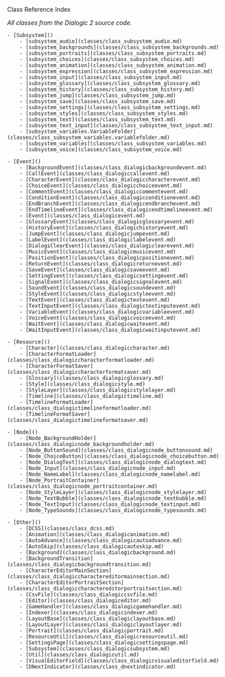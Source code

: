 
<div class="header-banner purple">
<div class="header-label purple">Class Reference Index</div>
</div>

*All classes from the Dialogic 2 source code.*

    - [Subsystem]()
        - [subsystem_audio](classes/class_subsystem_audio.md)
        - [subsystem_backgrounds](classes/class_subsystem_backgrounds.md)
        - [subsystem_portraits](classes/class_subsystem_portraits.md)
        - [subsystem_choices](classes/class_subsystem_choices.md)
        - [subsystem_animation](classes/class_subsystem_animation.md)
        - [subsystem_expression](classes/class_subsystem_expression.md)
        - [subsystem_input](classes/class_subsystem_input.md)
        - [subsystem_glossary](classes/class_subsystem_glossary.md)
        - [subsystem_history](classes/class_subsystem_history.md)
        - [subsystem_jump](classes/class_subsystem_jump.md)
        - [subsystem_save](classes/class_subsystem_save.md)
        - [subsystem_settings](classes/class_subsystem_settings.md)
        - [subsystem_styles](classes/class_subsystem_styles.md)
        - [subsystem_text](classes/class_subsystem_text.md)
        - [subsystem_text_input](classes/class_subsystem_text_input.md)
        - [subsystem_variables.VariableFolder](classes/class_subsystem_variables.variablefolder.md)
        - [subsystem_variables](classes/class_subsystem_variables.md)
        - [subsystem_voice](classes/class_subsystem_voice.md)

    - [Event]()
        - [BackgroundEvent](classes/class_dialogicbackgroundevent.md)
        - [CallEvent](classes/class_dialogiccallevent.md)
        - [CharacterEvent](classes/class_dialogiccharacterevent.md)
        - [ChoiceEvent](classes/class_dialogicchoiceevent.md)
        - [CommentEvent](classes/class_dialogiccommentevent.md)
        - [ConditionEvent](classes/class_dialogicconditionevent.md)
        - [EndBranchEvent](classes/class_dialogicendbranchevent.md)
        - [EndTimelineEvent](classes/class_dialogicendtimelineevent.md)
        - [Event](classes/class_dialogicevent.md)
        - [GlossaryEvent](classes/class_dialogicglossaryevent.md)
        - [HistoryEvent](classes/class_dialogichistoryevent.md)
        - [JumpEvent](classes/class_dialogicjumpevent.md)
        - [LabelEvent](classes/class_dialogiclabelevent.md)
        - [DialogiClearEvent](classes/class_dialogiclearevent.md)
        - [MusicEvent](classes/class_dialogicmusicevent.md)
        - [PositionEvent](classes/class_dialogicpositionevent.md)
        - [ReturnEvent](classes/class_dialogicreturnevent.md)
        - [SaveEvent](classes/class_dialogicsaveevent.md)
        - [SettingEvent](classes/class_dialogicsettingevent.md)
        - [SignalEvent](classes/class_dialogicsignalevent.md)
        - [SoundEvent](classes/class_dialogicsoundevent.md)
        - [StyleEvent](classes/class_dialogicstyleevent.md)
        - [TextEvent](classes/class_dialogictextevent.md)
        - [TextInputEvent](classes/class_dialogictextinputevent.md)
        - [VariableEvent](classes/class_dialogicvariableevent.md)
        - [VoiceEvent](classes/class_dialogicvoiceevent.md)
        - [WaitEvent](classes/class_dialogicwaitevent.md)
        - [WaitInputEvent](classes/class_dialogicwaitinputevent.md)

    - [Resource]()
        - [Character](classes/class_dialogiccharacter.md)
        - [CharacterFormatLoader](classes/class_dialogiccharacterformatloader.md)
        - [CharacterFormatSaver](classes/class_dialogiccharacterformatsaver.md)
        - [Glossary](classes/class_dialogicglossary.md)
        - [Style](classes/class_dialogicstyle.md)
        - [StyleLayer](classes/class_dialogicstylelayer.md)
        - [Timeline](classes/class_dialogictimeline.md)
        - [TimelineFormatLoader](classes/class_dialogictimelineformatloader.md)
        - [TimelineFormatSaver](classes/class_dialogictimelineformatsaver.md)

    - [Node]()
        - [Node_BackgroundHolder](classes/class_dialogicnode_backgroundholder.md)
        - [Node_ButtonSound](classes/class_dialogicnode_buttonsound.md)
        - [Node_ChoiceButton](classes/class_dialogicnode_choicebutton.md)
        - [Node_DialogText](classes/class_dialogicnode_dialogtext.md)
        - [Node_Input](classes/class_dialogicnode_input.md)
        - [Node_NameLabel](classes/class_dialogicnode_namelabel.md)
        - [Node_PortraitContainer](classes/class_dialogicnode_portraitcontainer.md)
        - [Node_StyleLayer](classes/class_dialogicnode_stylelayer.md)
        - [Node_TextBubble](classes/class_dialogicnode_textbubble.md)
        - [Node_TextInput](classes/class_dialogicnode_textinput.md)
        - [Node_TypeSounds](classes/class_dialogicnode_typesounds.md)

    - [Other]()
        - [DCSS](classes/class_dcss.md)
        - [Animation](classes/class_dialogicanimation.md)
        - [AutoAdvance](classes/class_dialogicautoadvance.md)
        - [AutoSkip](classes/class_dialogicautoskip.md)
        - [Background](classes/class_dialogicbackground.md)
        - [BackgroundTransition](classes/class_dialogicbackgroundtransition.md)
        - [CharacterEditorMainSection](classes/class_dialogiccharactereditormainsection.md)
        - [CharacterEditorPortraitSection](classes/class_dialogiccharactereditorportraitsection.md)
        - [CsvFile](classes/class_dialogiccsvfile.md)
        - [Editor](classes/class_dialogiceditor.md)
        - [GameHandler](classes/class_dialogicgamehandler.md)
        - [Indexer](classes/class_dialogicindexer.md)
        - [LayoutBase](classes/class_dialogiclayoutbase.md)
        - [LayoutLayer](classes/class_dialogiclayoutlayer.md)
        - [Portrait](classes/class_dialogicportrait.md)
        - [ResourceUtil](classes/class_dialogicresourceutil.md)
        - [SettingsPage](classes/class_dialogicsettingspage.md)
        - [Subsystem](classes/class_dialogicsubsystem.md)
        - [Util](classes/class_dialogicutil.md)
        - [VisualEditorField](classes/class_dialogicvisualeditorfield.md)
        - [DNextIndicator](classes/class_dnextindicator.md)
